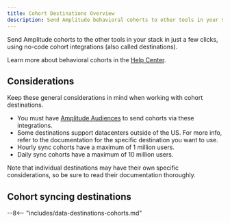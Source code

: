 ```yaml
---
title: Cohort Destinations Overview
description: Send Amplitude behavioral cohorts to other tools in your stack with just a few clicks, using no-code cohort integrations. 
---
```


Send Amplitude cohorts to the other tools in your stack in just a few clicks, using no-code cohort integrations (also called destinations).

Learn more about behavioral cohorts in the [Help Center](https://help.amplitude.com/hc/en-us/articles/231881448).

## Considerations

Keep these general considerations in mind when working with cohort destinations.

- You must have [Amplitude Audiences](https://help.amplitude.com/hc/en-us/articles/360028552471) to send cohorts via these integrations.
- Some destinations support datacenters outside of the US. For more info, refer to the documentation for the specific destination you want to use. 
- Hourly sync cohorts have a maximum of 1 million users.
- Daily sync cohorts have a maximum of 10 million users.

Note that individual destinations may have their own specific considerations, so be sure to read their documentation thoroughly.

## Cohort syncing destinations

--8<-- "includes/data-destinations-cohorts.md"
